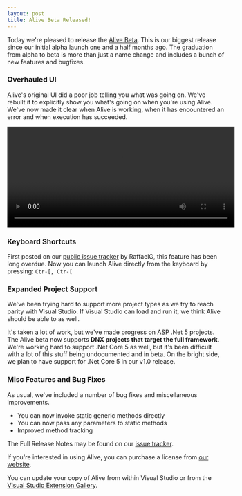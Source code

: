 ```yaml
---
layout: post
title: Alive Beta Released!
---
```


Today we're pleased to release the [Alive Beta](http://comealive.io). This is our biggest release since our initial alpha launch one and a half months ago. The graduation from alpha to beta is more than just a name change and includes a bunch of new features and bugfixes.

### Overhauled UI
Alive's original UI did a poor job telling you what was going on. We've rebuilt it to explicitly show you what's going on when you're using Alive. We've now made it clear when Alive is working, when it has encountered an error and when execution has succeeded.

<center>
  <video width="526" height="233" autoplay loop>
    <source src="https://zippy.gfycat.com/CheapPiercingBarracuda.webm" type="video/webm">  
  </video>
</center>

### Keyboard Shortcuts

First posted on our [public issue tracker](https://github.com/CodeConnect/AliveFeedback/issues/17) by RaffaelG, this feature has been long overdue. Now you can launch Alive directly from the keyboard by pressing: `Ctr-[, Ctr-[`

### Expanded Project Support

We've been trying hard to support more project types as we try to reach parity with Visual Studio. If Visual Studio can load and run it, we think Alive should be able to as well.

It's taken a lot of work, but we've made progress on ASP .Net 5 projects. The Alive beta now supports **DNX projects that target the full framework**. We're working hard to support .Net Core 5 as well, but it's been difficult with a lot of this stuff being undocumented and in beta. On the bright side, we plan to have support for .Net Core 5 in our v1.0 release.

### Misc Features and Bug Fixes

As usual, we've included a number of bug fixes and miscellaneous improvements.

* You can now invoke static generic methods directly
* You can now pass any parameters to static methods
* Improved method tracking

The Full Release Notes may be found on our [issue tracker](https://github.com/CodeConnect/AliveFeedback/wiki/Changelog-0.5).

If you're interested in using Alive, you can purchase a license from [our website](http://comealive.io).

You can update your copy of Alive from within Visual Studio or from the [Visual Studio Extension Gallery](https://visualstudiogallery.msdn.microsoft.com/4af8eb1a-c64f-4da8-9bf0-6835cf3e95c8).



